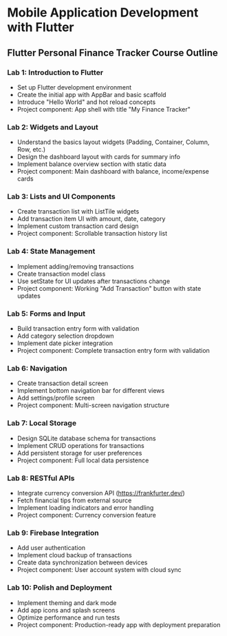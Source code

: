 # Mobile Application Development with Flutter

## Flutter Personal Finance Tracker Course Outline

### Lab 1: Introduction to Flutter

- Set up Flutter development environment
- Create the initial app with AppBar and basic scaffold
- Introduce "Hello World" and hot reload concepts
- Project component: App shell with title "My Finance Tracker"

### Lab 2: Widgets and Layout

- Understand the basics layout widgets (Padding, Container, Column, Row, etc.)
- Design the dashboard layout with cards for summary info
- Implement balance overview section with static data
- Project component: Main dashboard with balance, income/expense cards

### Lab 3: Lists and UI Components

- Create transaction list with ListTile widgets
- Add transaction item UI with amount, date, category
- Implement custom transaction card design
- Project component: Scrollable transaction history list

### Lab 4: State Management

- Implement adding/removing transactions
- Create transaction model class
- Use setState for UI updates after transactions change
- Project component: Working "Add Transaction" button with state updates

### Lab 5: Forms and Input

- Build transaction entry form with validation
- Add category selection dropdown
- Implement date picker integration
- Project component: Complete transaction entry form with validation

### Lab 6: Navigation

- Create transaction detail screen
- Implement bottom navigation bar for different views
- Add settings/profile screen
- Project component: Multi-screen navigation structure

### Lab 7: Local Storage

- Design SQLite database schema for transactions
- Implement CRUD operations for transactions
- Add persistent storage for user preferences
- Project component: Full local data persistence

### Lab 8: RESTful APIs

- Integrate currency conversion API (https://frankfurter.dev/)
- Fetch financial tips from external source
- Implement loading indicators and error handling
- Project component: Currency conversion feature

### Lab 9: Firebase Integration

- Add user authentication
- Implement cloud backup of transactions
- Create data synchronization between devices
- Project component: User account system with cloud sync

### Lab 10: Polish and Deployment

- Implement theming and dark mode
- Add app icons and splash screens
- Optimize performance and run tests
- Project component: Production-ready app with deployment preparation
